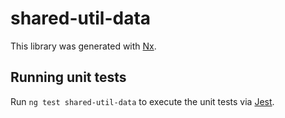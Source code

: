 # shared-util-data

This library was generated with [Nx](https://nx.dev).

## Running unit tests

Run `ng test shared-util-data` to execute the unit tests via [Jest](https://jestjs.io).
